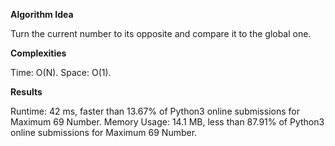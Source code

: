 **Algorithm Idea**

Turn the current number to its opposite and 
compare it to the global one. 

**Complexities**

Time: O(N).
Space: O(1).

**Results**

Runtime: 42 ms, faster than 13.67% of Python3 online submissions for Maximum 69 Number.
Memory Usage: 14.1 MB, less than 87.91% of Python3 online submissions for Maximum 69 Number.

